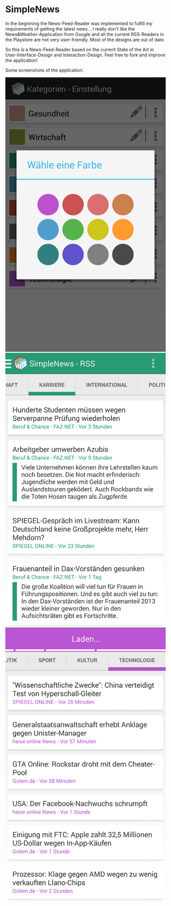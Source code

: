 SimpleNews
==========
In the beginning the News-Feed-Reader was implemented to fulfill my requirements of getting the latest news... I really don't like the News&Weather-Application from Google and all the current RSS-Readers in the Playstore are not very user-friendly. Most of the designs are out of date. 

So this is a News-Feed-Reader based on the current State of the Art in User-Interface-Design and Interaction-Design. Feel free to fork and improve the application!


Some screenshots of the application:

![ScreenShot](https://github.com/Dalanie/SimpleNews/blob/master/screenshot1.png)
![ScreenShot](https://github.com/Dalanie/SimpleNews/blob/master/screenshot2.png)
![ScreenShot](https://github.com/Dalanie/SimpleNews/blob/master/screenshot3.png)
